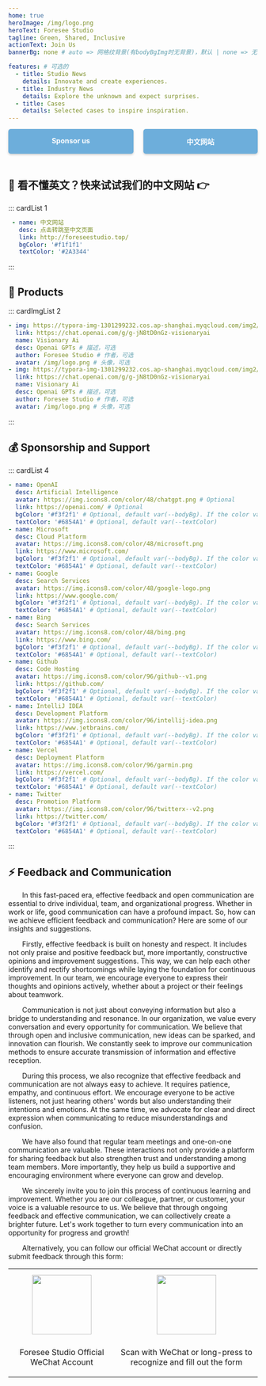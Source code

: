 ```yaml
---
home: true
heroImage: /img/logo.png
heroText: Foresee Studio
tagline: Green, Shared, Inclusive
actionText: Join Us
bannerBg: none # auto => 网格纹背景(有bodyBgImg时无背景)，默认 | none => 无 | '大图地址' | background: 自定义背景样式       提示：如发现文本颜色不适应你的背景时可以到palette.styl修改$bannerTextColor变量

features: # 可选的
  - title: Studio News
    details: Innovate and create experiences.
  - title: Industry News
    details: Explore the unknown and expect surprises.
  - title: Cases
    details: Selected cases to inspire inspiration.
---
```


<div class="button-container" align="center">
  <a class="become-sponsor" href="/money/m0001/" target="_blank">Sponsor us</a>
  <a class="become-sponsor" href="https://www.foreseestudio.top/" target="_blank">中文网站</a>
</div>

<style>
.button-container {
  display: flex;
  justify-content: center;
  gap: 20px;
}

.become-sponsor {
  padding: 15px 30px;
  flex-grow: 1;
  text-decoration: none;
  border-radius: 5px; /* 调整这个值以匹配您提供的图片的圆角大小 */
  font-weight: bold;
  text-align: center;
  color: #FFFFFF;
  background-color: #6DAEDB;
  border: none;
  box-shadow: 0 2px 4px rgba(0, 0, 0, 0.2);
  transition: all 0.3s ease-in-out;
}

.become-sponsor:hover {
  background-color: #59A5D8;
  box-shadow: 0 4px 8px rgba(0, 0, 0, 0.3);
}
</style>

<br/>

## 👋 看不懂英文？快来试试我们的中文网站 👉
::: cardList 1
```yaml
 - name: 中文网站
   desc: 点击转跳至中文页面
   link: http://foreseestudio.top/
   bgColor: '#f1f1f1'
   textColor: '#2A3344'
```
:::

## 🚀 Products
::: cardImgList 2
```yaml
- img: https://typora-img-1301299232.cos.ap-shanghai.myqcloud.com/img2/202401280110015.png
  link: https://chat.openai.com/g/g-jN8tD0nGz-visionaryai
  name: Visionary Ai
  desc: Openai GPTs # 描述，可选
  author: Foresee Studio # 作者，可选
  avatar: /img/logo.png # 头像，可选
- img: https://typora-img-1301299232.cos.ap-shanghai.myqcloud.com/img2/202401280110015.png
  link: https://chat.openai.com/g/g-jN8tD0nGz-visionaryai
  name: Visionary Ai
  desc: Openai GPTs # 描述，可选
  author: Foresee Studio # 作者，可选
  avatar: /img/logo.png # 头像，可选
```
:::

## 💰 Sponsorship and Support
::: cardList 4
```yaml
- name: OpenAI
  desc: Artificial Intelligence
  avatar: https://img.icons8.com/color/48/chatgpt.png # Optional
  link: https://openai.com/ # Optional
  bgColor: '#f3f2f1' # Optional, default var(--bodyBg). If the color value has #, please add single quotes
  textColor: '#6854A1' # Optional, default var(--textColor)
- name: Microsoft
  desc: Cloud Platform
  avatar: https://img.icons8.com/color/48/microsoft.png
  link: https://www.microsoft.com/
  bgColor: '#f3f2f1' # Optional, default var(--bodyBg). If the color value has #, please add single quotes
  textColor: '#6854A1' # Optional, default var(--textColor)
- name: Google
  desc: Search Services
  avatar: https://img.icons8.com/color/48/google-logo.png
  link: https://www.google.com/
  bgColor: '#f3f2f1' # Optional, default var(--bodyBg). If the color value has #, please add single quotes
  textColor: '#6854A1' # Optional, default var(--textColor)
- name: Bing
  desc: Search Services
  avatar: https://img.icons8.com/color/48/bing.png
  link: https://www.bing.com/
  bgColor: '#f3f2f1' # Optional, default var(--bodyBg). If the color value has #, please add single quotes
  textColor: '#6854A1' # Optional, default var(--textColor)
- name: Github
  desc: Code Hosting
  avatar: https://img.icons8.com/color/96/github--v1.png
  link: https://github.com/
  bgColor: '#f3f2f1' # Optional, default var(--bodyBg). If the color value has #, please add single quotes
  textColor: '#6854A1' # Optional, default var(--textColor)
- name: IntelliJ IDEA
  desc: Development Platform
  avatar: https://img.icons8.com/color/96/intellij-idea.png
  link: https://www.jetbrains.com/
  bgColor: '#f3f2f1' # Optional, default var(--bodyBg). If the color value has #, please add single quotes
  textColor: '#6854A1' # Optional, default var(--textColor)
- name: Vercel
  desc: Deployment Platform
  avatar: https://img.icons8.com/color/96/garmin.png
  link: https://vercel.com/
  bgColor: '#f3f2f1' # Optional, default var(--bodyBg). If the color value has #, please add single quotes
  textColor: '#6854A1' # Optional, default var(--textColor)
- name: Twitter
  desc: Promotion Platform
  avatar: https://img.icons8.com/color/96/twitterx--v2.png
  link: https://twitter.com/
  bgColor: '#f3f2f1' # Optional, default var(--bodyBg). If the color value has #, please add single quotes
  textColor: '#6854A1' # Optional, default var(--textColor)
```
:::

## ⚡ Feedback and Communication
&emsp;&emsp;In this fast-paced era, effective feedback and open communication are essential to drive individual, team, and organizational progress. Whether in work or life, good communication can have a profound impact. So, how can we achieve efficient feedback and communication? Here are some of our insights and suggestions.

&emsp;&emsp;Firstly, effective feedback is built on honesty and respect. It includes not only praise and positive feedback but, more importantly, constructive opinions and improvement suggestions. This way, we can help each other identify and rectify shortcomings while laying the foundation for continuous improvement. In our team, we encourage everyone to express their thoughts and opinions actively, whether about a project or their feelings about teamwork.

&emsp;&emsp;Communication is not just about conveying information but also a bridge to understanding and resonance. In our organization, we value every conversation and every opportunity for communication. We believe that through open and inclusive communication, new ideas can be sparked, and innovation can flourish. We constantly seek to improve our communication methods to ensure accurate transmission of information and effective reception.

&emsp;&emsp;During this process, we also recognize that effective feedback and communication are not always easy to achieve. It requires patience, empathy, and continuous effort. We encourage everyone to be active listeners, not just hearing others' words but also understanding their intentions and emotions. At the same time, we advocate for clear and direct expression when communicating to reduce misunderstandings and confusion.

&emsp;&emsp;We have also found that regular team meetings and one-on-one communication are valuable. These interactions not only provide a platform for sharing feedback but also strengthen trust and understanding among team members. More importantly, they help us build a supportive and encouraging environment where everyone can grow and develop.

&emsp;&emsp;We sincerely invite you to join this process of continuous learning and improvement. Whether you are our colleague, partner, or customer, your voice is a valuable resource to us. We believe that through ongoing feedback and effective communication, we can collectively create a brighter future. Let's work together to turn every communication into an opportunity for progress and growth!

&emsp;&emsp;Alternatively, you can follow our official WeChat account or directly submit feedback through this form:

<table>
  <tbody>
    <tr>
      <td align="center" valign="middle">
        <img src="https://typora-img-1301299232.cos.ap-shanghai.myqcloud.com/img2/202401150046188.jpg" class="no-zoom" style="width:120px;margin: 10px;">
        <p>Foresee Studio Official WeChat Account</p>
      </td>
      <td align="center" valign="middle">
        <img src="https://typora-img-1301299232.cos.ap-shanghai.myqcloud.com/img2/202401150051943.png" class="no-zoom" style="width:120px;margin: 10px;">
        <p>Scan with WeChat or long-press to recognize and fill out the form</p>
      </td>
    </tr>
  </tbody>
</table>

